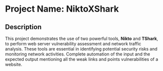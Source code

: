# Project Name: NiktoXShark

## Description
This project demonstrates the use of two powerful tools, **Nikto** and **TShark**, to perform web server vulnerability assessment and network traffic analysis. These tools are essential in identifying potential security risks and monitoring network activities. Complete automation of the input and the expected output mentioning all the weak links and points vulnerabilities of a website.
